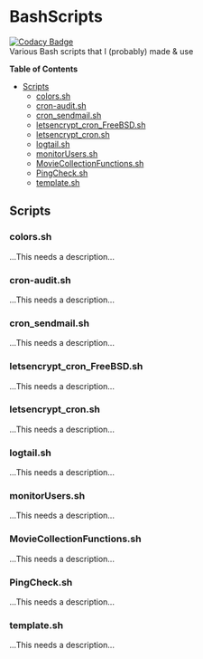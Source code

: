 # BashScripts
[![Codacy Badge](https://api.codacy.com/project/badge/Grade/79a1e40577fe40a889267ea50148da63)](https://www.codacy.com/app/perth/BashScripts?utm_source=github.com&amp;utm_medium=referral&amp;utm_content=sc-perth/BashScripts&amp;utm_campaign=Badge_Grade)<br/>
Various Bash scripts that I (probably) made &amp; use

**Table of Contents**
- [Scripts](#Scripts)
	- [colors.sh](#colorssh)
	- [cron-audit.sh](#cron-auditsh)
	- [cron_sendmail.sh](#cron_sendmailsh)
	- [letsencrypt_cron_FreeBSD.sh](#letsencrypt_cron_FreeBSDsh)
	- [letsencrypt_cron.sh](#letsencrypt_cronsh)
	- [logtail.sh](#logtailsh)
	- [monitorUsers.sh](#monitorUserssh)
	- [MovieCollectionFunctions.sh](#MovieCollectionFunctionssh)
	- [PingCheck.sh](#PingChecksh)
	- [template.sh](#templatesh)

## Scripts
### colors.sh<br/>
...This needs a description...

### cron-audit.sh<br/>
...This needs a description...

### cron_sendmail.sh<br/>
...This needs a description...

### letsencrypt_cron_FreeBSD.sh<br/>
...This needs a description...

### letsencrypt_cron.sh<br/>
...This needs a description...

### logtail.sh<br/>
...This needs a description...

### monitorUsers.sh<br/>
...This needs a description...

### MovieCollectionFunctions.sh<br/>
...This needs a description...

### PingCheck.sh<br/>
...This needs a description...

### template.sh<br/>
...This needs a description...
